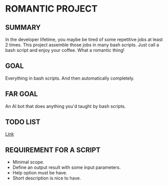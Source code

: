 # ROMANTIC PROJECT

## SUMMARY
In the developer lifetime, you maybe be tired of some repetitive jobs at least 2 times.
This project assemble those jobs in many bash scripts.
Just call a bash script and enjoy your coffee.
What a romantic thing!

## GOAL
Everything in bash scripts. And then automatically completely.

## FAR GOAL
An AI bot that does anything you'd taught by bash scripts.

## TODO LIST
[Link](https://docs.google.com/spreadsheets/d/1Z9t5tdQVOHohhLqSypZ0DzL799gQcm9SJsFeGqMzC00/edit?usp=sharing)

## REQUIREMENT FOR A SCRIPT
* Minimal scope.
* Define an output result with some input parameters.
* Help option must be have.
* Short description is nice to have.